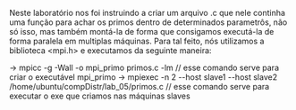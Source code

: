 Neste laboratório nos foi instruindo a criar um arquivo .c que nele continha uma função para achar os primos dentro de determinados parametrôs, não só isso, 
mas também montá-la de forma que consigamos executá-la de forma paralela em multiplas máquinas. 
Para tal feito, nós utilizamos a biblioteca <mpi.h> e executamos da seguinte maneira:

-> mpicc -g -Wall -o mpi_primo primos.c -lm                                                  // esse comando serve para criar o executável mpi_primo
-> mpiexec -n 2 --host slave1 --host slave2 /home/ubuntu/compDistr/lab_05/primos.c           // esse comando serve para executar o exe que criamos nas máquinas slaves

